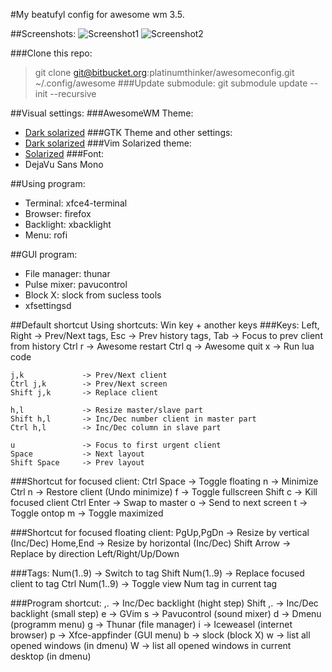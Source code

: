 #My beatufyl config for awesome wm 3.5.

##Screenshots:
![Screenshot1](https://dl.dropboxusercontent.com/u/25179463/screen/For%20README%20in%20git/awesome/1.png)
![Screenshot2](https://dl.dropboxusercontent.com/u/25179463/screen/For%20README%20in%20git/awesome/2.png)

###Clone this repo:
> git clone git@bitbucket.org:platinumthinker/awesomeconfig.git ~/.config/awesome
###Update submodule:
> git submodule update --init --recursive

##Visual settings:
###AwesomeWM Theme:
 * [Dark solarized](https://github.com/cycojesus/awesome-solarized)
###GTK Theme and other settings:
 * [Dark solarized](https://bitbucket.org/platinumthinker/dotfiles)
###Vim Solarized theme:
 * [Solarized](https://github.com/altercation/vim-colors-solarized)
###Font:
 * DejaVu Sans Mono

##Using program:
 * Terminal:        xfce4-terminal
 * Browser:         firefox
 * Backlight:       xbacklight
 * Menu:            rofi

##GUI program:
* File manager:     thunar
* Pulse mixer:      pavucontrol
* Block X:          slock from sucless tools
* xfsettingsd


##Default shortcut
Using shortcuts: Win key + another keys
###Keys:
    Left, Right     -> Prev/Next tags,
    Esc             -> Prev history tags,
    Tab             -> Focus to prev client from history
    Ctrl r          -> Awesome restart
    Ctrl q          -> Awesome quit
    x               -> Run lua code

    j,k             -> Prev/Next client
    Ctrl j,k        -> Prev/Next screen
    Shift j,k       -> Replace client

    h,l             -> Resize master/slave part
    Shift h,l       -> Inc/Dec number client in master part
    Ctrl h,l        -> Inc/Dec column in slave part

    u               -> Focus to first urgent client
    Space           -> Next layout
    Shift Space     -> Prev layout

###Shortcut for focused client:
    Ctrl Space      -> Toggle floating
    n               -> Minimize
    Ctrl n          -> Restore client (Undo minimize)
    f               -> Toggle fullscreen
    Shift c         -> Kill focused client
    Ctrl Enter      -> Swap to master
    o               -> Send to next screen
    t               -> Toggle ontop
    m               -> Toggle maximized

###Shortcut for focused floating client:
    PgUp,PgDn       -> Resize by vertical (Inc/Dec)
    Home,End        -> Resize by horizontal (Inc/Dec)
    Shift Arrow     -> Replace by direction Left/Right/Up/Down

###Tags:
    Num(1..9)       -> Switch to tag
    Shift Num(1..9) -> Replace focused client to tag
    Ctrl Num(1..9)  -> Toggle view Num tag in current tag

###Program shortcut:
    ,.              -> Inc/Dec backlight (hight step)
    Shift ,.        -> Inc/Dec backlight (small step)
    e               -> GVim
    s               -> Pavucontrol (sound mixer)
    d               -> Dmenu (programm menu)
    g               -> Thunar (file manager)
    i               -> Iceweasel (internet browser)
    p               -> Xfce-appfinder (GUI menu)
    b               -> slock (block X)
    w               -> list all opened windows (in dmenu)
    W               -> list all opened windows in current desktop (in dmenu)
